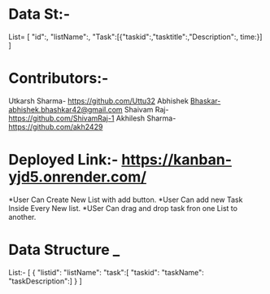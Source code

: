 # Data St:- 
List=
[
"id":,
"listName":,
"Task":[{"taskid":,"tasktitle":,"Description":, time:}]
]


# Contributors:-

Utkarsh Sharma- https://github.com/Uttu32
Abhishek Bhaskar-abhishek.bhashkar42@gmail.com
Shaivam Raj-https://github.com/ShivamRaj-1
Akhilesh Sharma- https://github.com/akh2429


# Deployed Link:-  https://kanban-yjd5.onrender.com/

*User Can Create New List with add button.
*User Can add new Task Inside Every New list.
*USer Can drag and drop task fron one List to another.

# Data Structure _ 

List:- 
[
{
"listid":
"listName":
"task":[
"taskid":
"taskName":
"taskDescription":]
}
]
